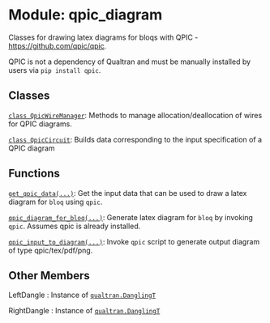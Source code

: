 # Module: qpic_diagram


Classes for drawing latex diagrams for bloqs with QPIC - https://github.com/qpic/qpic.



QPIC is not a dependency of Qualtran and must be manually installed by users via
`pip install qpic`.
## Classes

[`class QpicWireManager`](../../qualtran/drawing/qpic_diagram/QpicWireManager.md): Methods to manage allocation/deallocation of wires for QPIC diagrams.

[`class QpicCircuit`](../../qualtran/drawing/qpic_diagram/QpicCircuit.md): Builds data corresponding to the input specification of a QPIC diagram

## Functions

[`get_qpic_data(...)`](../../qualtran/drawing/qpic_diagram/get_qpic_data.md): Get the input data that can be used to draw a latex diagram for `bloq` using `qpic`.

[`qpic_diagram_for_bloq(...)`](../../qualtran/drawing/qpic_diagram/qpic_diagram_for_bloq.md): Generate latex diagram for `bloq` by invoking `qpic`. Assumes qpic is already installed.

[`qpic_input_to_diagram(...)`](../../qualtran/drawing/qpic_diagram/qpic_input_to_diagram.md): Invoke `qpic` script to generate output diagram of type qpic/tex/pdf/png.



<h2 class="add-link">Other Members</h2>

LeftDangle<a id="LeftDangle"></a>
: Instance of <a href="../../qualtran/DanglingT.html"><code>qualtran.DanglingT</code></a>

RightDangle<a id="RightDangle"></a>
: Instance of <a href="../../qualtran/DanglingT.html"><code>qualtran.DanglingT</code></a>



